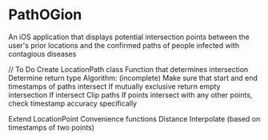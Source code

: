 # PathOGion
An iOS application that displays potential intersection points between the user's prior locations and the confirmed paths of people infected with contagious diseases

// To Do
Create LocationPath class
  Function that determines intersection
    Determine return type
    Algorithm: (incomplete)
      Make sure that start and end timestamps of paths intersect
        If mutually exclusive
          return empty intersection
        If intersect
          Clip paths
      If points intersect with any other points, check timestamp accuracy specifically

Extend LocationPoint 
  Convenience functions
    Distance
    Interpolate (based on timestamps of two points)

